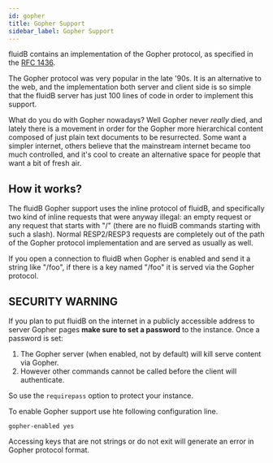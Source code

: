 ```yaml
---
id: gopher
title: Gopher Support
sidebar_label: Gopher Support
---
```



fluidB contains an implementation of the Gopher protocol, as specified in
the [RFC 1436](https://www.ietf.org/rfc/rfc1436.txt).

The Gopher protocol was very popular in the late '90s. It is an alternative 
to the web, and the implementation both server and client side is so simple
that the fluidB server has just 100 lines of code in order to implement this
support.

What do you do with Gopher nowadays? Well Gopher never *really* died, and
lately there is a movement in order for the Gopher more hierarchical content
composed of just plain text documents to be resurrected. Some want a simpler
internet, others believe that the mainstream internet became too much
controlled, and it's cool to create an alternative space for people that
want a bit of fresh air.

## How it works?

The fluidB Gopher support uses the inline protocol of fluidB, and specifically
two kind of inline requests that were anyway illegal: an empty request
or any request that starts with "/" (there are no fluidB commands starting
with such a slash). Normal RESP2/RESP3 requests are completely out of the
path of the Gopher protocol implementation and are served as usually as well.

If you open a connection to fluidB when Gopher is enabled and send it
a string like "/foo", if there is a key named "/foo" it is served via the
Gopher protocol.

## SECURITY WARNING

If you plan to put fluidB on the internet in a publicly accessible address
to server Gopher pages **make sure to set a password** to the instance.
Once a password is set:

1. The Gopher server (when enabled, not by default) will kill serve content via Gopher.
2. However other commands cannot be called before the client will authenticate.

So use the `requirepass` option to protect your instance.

To enable Gopher support use hte following configuration line.

    gopher-enabled yes

Accessing keys that are not strings or do not exit will generate
an error in Gopher protocol format.
